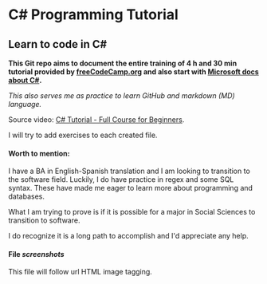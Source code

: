 # C\# Programming Tutorial
## Learn to code in C#

**This Git repo aims to document the entire training of 4 h and 30 min tutorial provided by [freeCodeCamp.org](https://www.freecodecamp.org/) and also start with [Microsoft docs about C#](https://docs.microsoft.com/en-us/dotnet/csharp/).**

*This also serves me as practice to learn GitHub and markdown (MD) language.*

Source video: [C# Tutorial - Full Course for Beginners](https://youtu.be/GhQdlIFylQ8).

I will try to add exercises to each created file.

#### Worth to mention:
I have a BA in English-Spanish translation and I am looking to transition to the software field. Luckily, I do have practice in regex and some SQL syntax. These have made me eager to learn more about programming and databases.

What I am trying to prove is if it is possible for a major in Social Sciences to transition to software.

I do recognize it is a long path to accomplish and I'd appreciate any help.

#### File _screenshots_

This file will follow url HTML image tagging.